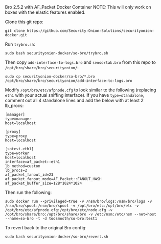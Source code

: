 Bro 2.5.2 with AF_Packet Docker Container
NOTE: This will only work on boxes with the elastic features enabled.

Clone this git repo:
```
git clone https://github.com/Security-Onion-Solutions/securityonion-docker.git
```

Run `trybro.sh`:
```
sudo bash securityonion-docker/so-bro/trybro.sh
```

Then copy `add-interface-to-logs.bro` and `sensortab.bro` from this repo to `/opt/bro/share/bro/securityonion/`:
```
sudo cp securityonion-docker/so-bro/*.bro /opt/bro/share/bro/securityonion/add-interface-to-logs.bro
```

Modify `/opt/bro/etc/afpnode.cfg` to look similar to the following (replacing `eth1` with your actual sniffing interface). If you have `type=standalone`, comment out all 4 standalone lines and add the below with at least 2 lb_procs:
```
[manager]
type=manager
host=localhost

[proxy]
type=proxy
host=localhost

[sotest-eth1]
type=worker
host=localhost
interface=af_packet::eth1
lb_method=custom
lb_procs=2
af_packet_fanout_id=23
af_packet_fanout_mode=AF_Packet::FANOUT_HASH
af_packet_buffer_size=128*1024*1024
```

Then run the following:
```
sudo docker run --privileged=true -v /nsm/bro/logs:/nsm/bro/logs -v /nsm/bro/spool:/nsm/bro/spool -v /opt/bro/etc:/opt/bro/etc -v /opt/bro/etc/afpnode.cfg:/opt/bro/etc/node.cfg -v /opt/bro/share/bro:/opt/bro/share/bro -v /etc/nsm:/etc/nsm --net=host --name=so-bro -t -d toosmooth/so-bro:test1
```

To revert back to the original Bro config:
```
sudo bash securityonion-docker/so-bro/revert.sh
```

